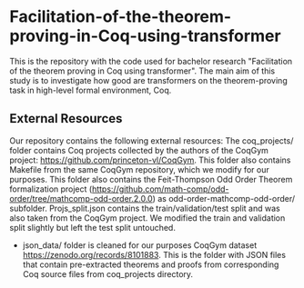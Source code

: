 # Facilitation-of-the-theorem-proving-in-Coq-using-transformer
This is the repository with the code used for bachelor research "Facilitation of the theorem proving in Coq using transformer". The main aim of this study is to investigate how good are transformers on the theorem-proving task in high-level formal environment, Coq.
## External Resources
Our repository contains the following external resources:
 The coq_projects/ folder contains Coq projects collected by the authors of the CoqGym project: https://github.com/princeton-vl/CoqGym. This folder also contains Makefile from the same CoqGym repository, which we modify for our purposes. This folder also contains the Feit-Thompson Odd Order Theorem formalization project (https://github.com/math-comp/odd-order/tree/mathcomp-odd-order.2.0.0) as odd-order-mathcomp-odd-order/ subfolder.
 Projs_split.json contains the train/validation/test split and was also taken from the CoqGym project. We modified the train and validation split slightly but left the test split untouched.
 - json_data/ folder is cleaned for our purposes CoqGym dataset https://zenodo.org/records/8101883. This is the folder with JSON files that contain pre-extracted theorems and proofs from corresponding Coq source files from coq_projects directory.
